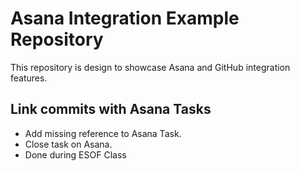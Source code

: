 # Asana Integration Example Repository

This repository is design to showcase Asana and GitHub integration features.

## Link commits with Asana Tasks

* Add missing reference to Asana Task.
* Close task on Asana.
* Done during ESOF Class

